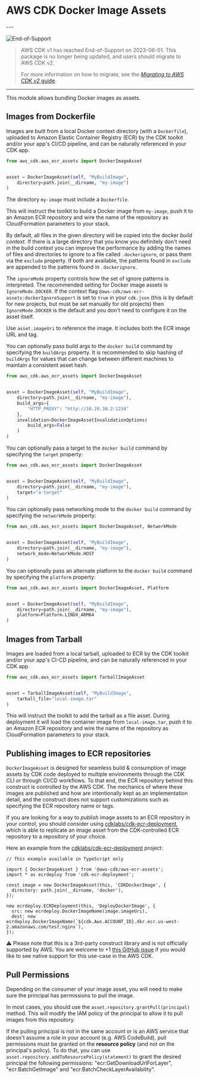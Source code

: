 # AWS CDK Docker Image Assets

<!--BEGIN STABILITY BANNER-->---


![End-of-Support](https://img.shields.io/badge/End--of--Support-critical.svg?style=for-the-badge)

> AWS CDK v1 has reached End-of-Support on 2023-06-01.
> This package is no longer being updated, and users should migrate to AWS CDK v2.
>
> For more information on how to migrate, see the [*Migrating to AWS CDK v2* guide](https://docs.aws.amazon.com/cdk/v2/guide/migrating-v2.html).

---
<!--END STABILITY BANNER-->

This module allows bundling Docker images as assets.

## Images from Dockerfile

Images are built from a local Docker context directory (with a `Dockerfile`),
uploaded to Amazon Elastic Container Registry (ECR) by the CDK toolkit
and/or your app's CI/CD pipeline, and can be naturally referenced in your CDK app.

```python
from aws_cdk.aws_ecr_assets import DockerImageAsset


asset = DockerImageAsset(self, "MyBuildImage",
    directory=path.join(__dirname, "my-image")
)
```

The directory `my-image` must include a `Dockerfile`.

This will instruct the toolkit to build a Docker image from `my-image`, push it
to an Amazon ECR repository and wire the name of the repository as CloudFormation
parameters to your stack.

By default, all files in the given directory will be copied into the docker
*build context*. If there is a large directory that you know you definitely
don't need in the build context you can improve the performance by adding the
names of files and directories to ignore to a file called `.dockerignore`, or
pass them via the `exclude` property. If both are available, the patterns
found in `exclude` are appended to the patterns found in `.dockerignore`.

The `ignoreMode` property controls how the set of ignore patterns is
interpreted. The recommended setting for Docker image assets is
`IgnoreMode.DOCKER`. If the context flag
`@aws-cdk/aws-ecr-assets:dockerIgnoreSupport` is set to `true` in your
`cdk.json` (this is by default for new projects, but must be set manually for
old projects) then `IgnoreMode.DOCKER` is the default and you don't need to
configure it on the asset itself.

Use `asset.imageUri` to reference the image. It includes both the ECR image URL
and tag.

You can optionally pass build args to the `docker build` command by specifying
the `buildArgs` property. It is recommended to skip hashing of `buildArgs` for
values that can change between different machines to maintain a consistent
asset hash.

```python
from aws_cdk.aws_ecr_assets import DockerImageAsset


asset = DockerImageAsset(self, "MyBuildImage",
    directory=path.join(__dirname, "my-image"),
    build_args={
        "HTTP_PROXY": "http://10.20.30.2:1234"
    },
    invalidation=DockerImageAssetInvalidationOptions(
        build_args=False
    )
)
```

You can optionally pass a target to the `docker build` command by specifying
the `target` property:

```python
from aws_cdk.aws_ecr_assets import DockerImageAsset


asset = DockerImageAsset(self, "MyBuildImage",
    directory=path.join(__dirname, "my-image"),
    target="a-target"
)
```

You can optionally pass networking mode to the `docker build` command by specifying
the `networkMode` property:

```python
from aws_cdk.aws_ecr_assets import DockerImageAsset, NetworkMode


asset = DockerImageAsset(self, "MyBuildImage",
    directory=path.join(__dirname, "my-image"),
    network_mode=NetworkMode.HOST
)
```

You can optionally pass an alternate platform to the `docker build` command by specifying
the `platform` property:

```python
from aws_cdk.aws_ecr_assets import DockerImageAsset, Platform


asset = DockerImageAsset(self, "MyBuildImage",
    directory=path.join(__dirname, "my-image"),
    platform=Platform.LINUX_ARM64
)
```

## Images from Tarball

Images are loaded from a local tarball, uploaded to ECR by the CDK toolkit and/or your app's CI-CD pipeline, and can be
naturally referenced in your CDK app.

```python
from aws_cdk.aws_ecr_assets import TarballImageAsset


asset = TarballImageAsset(self, "MyBuildImage",
    tarball_file="local-image.tar"
)
```

This will instruct the toolkit to add the tarball as a file asset. During deployment it will load the container image
from `local-image.tar`, push it to an Amazon ECR repository and wire the name of the repository as CloudFormation parameters
to your stack.

## Publishing images to ECR repositories

`DockerImageAsset` is designed for seamless build & consumption of image assets by CDK code deployed to multiple environments
through the CDK CLI or through CI/CD workflows. To that end, the ECR repository behind this construct is controlled by the AWS CDK.
The mechanics of where these images are published and how are intentionally kept as an implementation detail, and the construct
does not support customizations such as specifying the ECR repository name or tags.

If you are looking for a way to *publish* image assets to an ECR repository in your control, you should consider using
[cdklabs/cdk-ecr-deployment](https://github.com/cdklabs/cdk-ecr-deployment), which is able to replicate an image asset from the CDK-controlled ECR repository to a repository of
your choice.

Here an example from the [cdklabs/cdk-ecr-deployment](https://github.com/cdklabs/cdk-ecr-deployment) project:

```text
// This example available in TypeScript only

import { DockerImageAsset } from '@aws-cdk/aws-ecr-assets';
import * as ecrdeploy from 'cdk-ecr-deployment';

const image = new DockerImageAsset(this, 'CDKDockerImage', {
  directory: path.join(__dirname, 'docker'),
});

new ecrdeploy.ECRDeployment(this, 'DeployDockerImage', {
  src: new ecrdeploy.DockerImageName(image.imageUri),
  dest: new ecrdeploy.DockerImageName(`${cdk.Aws.ACCOUNT_ID}.dkr.ecr.us-west-2.amazonaws.com/test:nginx`),
});
```

⚠️ Please note that this is a 3rd-party construct library and is not officially supported by AWS.
You are welcome to +1 [this GitHub issue](https://github.com/aws/aws-cdk/issues/12597) if you would like to see
native support for this use-case in the AWS CDK.

## Pull Permissions

Depending on the consumer of your image asset, you will need to make sure
the principal has permissions to pull the image.

In most cases, you should use the `asset.repository.grantPull(principal)`
method. This will modify the IAM policy of the principal to allow it to
pull images from this repository.

If the pulling principal is not in the same account or is an AWS service that
doesn't assume a role in your account (e.g. AWS CodeBuild), pull permissions
must be granted on the **resource policy** (and not on the principal's policy).
To do that, you can use `asset.repository.addToResourcePolicy(statement)` to
grant the desired principal the following permissions: "ecr:GetDownloadUrlForLayer",
"ecr:BatchGetImage" and "ecr:BatchCheckLayerAvailability".
